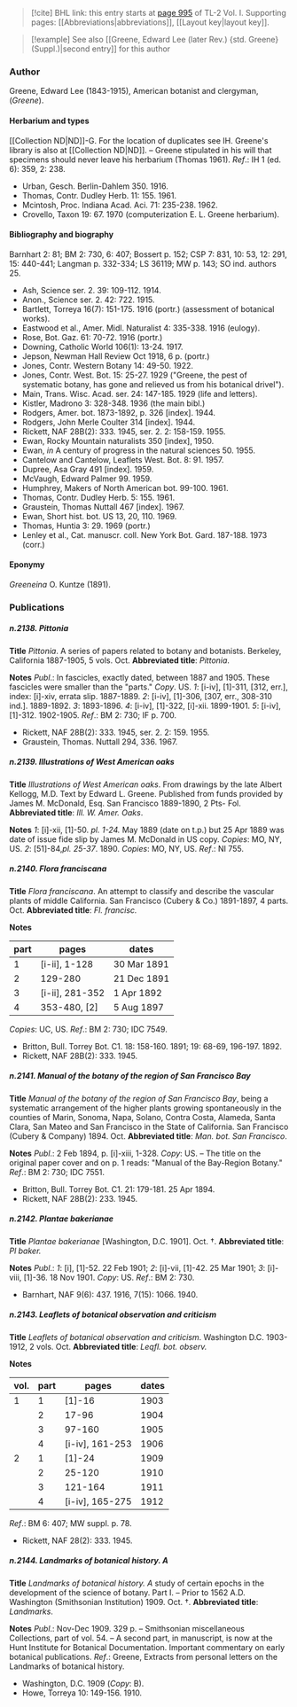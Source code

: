 > [!cite] BHL link: this entry starts at [page 995](https://www.biodiversitylibrary.org/item/103414#page/1043/mode/1up) of TL-2 Vol. I.
> Supporting pages: [[Abbreviations|abbreviations]], [[Layout key|layout key]].

> [!example] See also [[Greene, Edward Lee (later Rev.) {std. Greene} (Suppl.)|second entry]] for this author

### Author

Greene, Edward Lee (1843-1915), American botanist and clergyman, (*Greene*).

#### Herbarium and types

[[Collection ND|ND]]-G. For the location of duplicates see IH. Greene's library is also at [[Collection ND|ND]]. – Greene stipulated in his will that specimens should never leave his herbarium (Thomas 1961).
*Ref*.: IH 1 (ed. 6): 359, 2: 238.
- Urban, Gesch. Berlin-Dahlem 350. 1916.
- Thomas, Contr. Dudley Herb. 11: 155. 1961.
- Mcintosh, Proc. Indiana Acad. Aci. 71: 235-238. 1962.
- Crovello, Taxon 19: 67. 1970 (computerization E. L. Greene herbarium).

#### Bibliography and biography

Barnhart 2: 81; BM 2: 730, 6: 407; Bossert p. 152; CSP 7: 831, 10: 53, 12: 291, 15: 440-441; Langman p. 332-334; LS 36119; MW p. 143; SO ind. authors 25.
- Ash, Science ser. 2. 39: 109-112. 1914.
- Anon., Science ser. 2. 42: 722. 1915.
- Bartlett, Torreya 16(7): 151-175. 1916 (portr.) (assessment of botanical works).
- Eastwood et al., Amer. Midl. Naturalist 4: 335-338. 1916 (eulogy).
- Rose, Bot. Gaz. 61: 70-72. 1916 (portr.)
- Downing, Catholic World 106(1): 13-24. 1917.
- Jepson, Newman Hall Review Oct 1918, 6 p. (portr.)
- Jones, Contr. Western Botany 14: 49-50. 1922.
- Jones, Contr. West. Bot. 15: 25-27. 1929 ("Greene, the pest of systematic botany, has gone and relieved us from his botanical drivel").
- Main, Trans. Wisc. Acad. ser. 24: 147-185. 1929 (life and letters).
- Kistler, Madrono 3: 328-348. 1936 (the main bibl.)
- Rodgers, Amer. bot. 1873-1892, p. 326 \[index\]. 1944.
- Rodgers, John Merle Coulter 314 \[index\]. 1944.
- Rickett, NAF 28B(2): 333. 1945, ser. 2. 2: 158-159. 1955.
- Ewan, Rocky Mountain naturalists 350 \[index\], 1950.
- Ewan, *in* A century of progress in the natural sciences 50. 1955.
- Cantelow and Cantelow, Leaflets West. Bot. 8: 91. 1957.
- Dupree, Asa Gray 491 \[index\]. 1959.
- McVaugh, Edward Palmer 99. 1959.
- Humphrey, Makers of North American bot. 99-100. 1961.
- Thomas, Contr. Dudley Herb. 5: 155. 1961.
- Graustein, Thomas Nuttall 467 \[index\]. 1967.
- Ewan, Short hist. bot. US 13, 20, 110. 1969.
- Thomas, Huntia 3: 29. 1969 (portr.)
- Lenley et al., Cat. manuscr. coll. New York Bot. Gard. 187-188. 1973 (corr.)

#### Eponymy

*Greeneina* O. Kuntze (1891).

### Publications

##### n.2138. Pittonia

**Title**
*Pittonia*. A series of papers related to botany and botanists. Berkeley, California 1887-1905, 5 vols. Oct.
**Abbreviated title**: *Pittonia*.

**Notes**
*Publ*.: In fascicles, exactly dated, between 1887 and 1905. These fascicles were smaller than the "parts." *Copy*. US.
*1*: \[i-iv\], \[1\]-311, \[312, err.\], index: \[i\]-xiv, errata slip. 1887-1889.
*2*: \[i-iv\], \[1\]-306, \[307, err., 308-310 ind.\]. 1889-1892.
*3*: 1893-1896.
*4*: \[i-iv\], \[1\]-322, \[i\]-xii. 1899-1901.
*5*: \[i-iv\], \[1\]-312. 1902-1905.
*Ref*.: BM 2: 730; IF p. 700.
- Rickett, NAF 28B(2): 333. 1945, ser. 2. 2: 159. 1955.
- Graustein, Thomas. Nuttall 294, 336. 1967.

##### n.2139. Illustrations of West American oaks

**Title**
*Illustrations of West American oaks*. From drawings by the late Albert Kellogg, M.D. Text by Edward L. Greene. Published from funds provided by James M. McDonald, Esq. San Francisco 1889-1890, 2 Pts- Fol.
**Abbreviated title**: *Ill. W. Amer. Oaks*.

**Notes**
*1*: \[i\]-xii, \[1\]-50. *pl. 1-24.* May 1889 (date on t.p.) but 25 Apr 1889 was date of issue fide slip by James M. McDonald in US copy. *Copies*: MO, NY, US.
*2*: \[51\]-84,*pl. 25-37*. 1890. *Copies*: MO, NY, US.
*Ref*.: NI 755.

##### n.2140. Flora franciscana

**Title**
*Flora franciscana*. An attempt to classify and describe the vascular plants of middle California. San Francisco (Cubery & Co.) 1891-1897, 4 parts. Oct.
**Abbreviated title**: *Fl. francisc.*

**Notes**

|part	|pages	|dates	|
|---	|---	|---	|
|1	|\[i-ii\], 1-128	|30 Mar 1891	|
|2	|129-280	|21 Dec 1891	|
|3	|\[i-ii\], 281-352	|1 Apr 1892|
|4	|353-480, \[2\]	|5 Aug 1897|

*Copies*: UC, US.
*Ref*.: BM 2: 730; IDC 7549.
- Britton, Bull. Torrey Bot. C1. 18: 158-160. 1891; 19: 68-69, 196-197. 1892.
- Rickett, NAF 28B(2): 333. 1945.

##### n.2141. Manual of the botany of the region of San Francisco Bay

**Title**
*Manual of the botany of the region of San Francisco Bay*, being a systematic arrangement of the higher plants growing spontaneously in the counties of Marin, Sonoma, Napa, Solano, Contra Costa, Alameda, Santa Clara, San Mateo and San Francisco in the State of California. San Francisco (Cubery & Company) 1894. Oct.
**Abbreviated title**: *Man. bot. San Francisco*.

**Notes**
*Publ*.: 2 Feb 1894, p. \[i\]-xiii, 1-328. *Copy*: US. – The title on the original paper cover and on p. 1 reads: "Manual of the Bay-Region Botany."
*Ref*.: BM 2: 730; IDC 7551.
- Britton, Bull. Torrey Bot. C1. 21: 179-181. 25 Apr 1894.
- Rickett, NAF 28B(2): 233. 1945.

##### n.2142. Plantae bakerianae

**Title**
*Plantae bakerianae* \[Washington, D.C. 1901\]. Oct. †.
**Abbreviated title**: *Pl baker.*

**Notes**
*Publ*.: *1*: \[i\], \[1\]-52. 22 Feb 1901; *2*: \[i\]-vii, \[1\]-42. 25 Mar 1901; *3*: \[i\]-viii, \[1\]-36. 18 Nov 1901. *Copy*: US.
*Ref*.: BM 2: 730.
- Barnhart, NAF 9(6): 437. 1916, 7(15): 1066. 1940.

##### n.2143. Leaflets of botanical observation and criticism

**Title**
*Leaflets of botanical observation and criticism*. Washington D.C. 1903-1912, 2 vols. Oct.
**Abbreviated title**: *Leqfl. bot. observ.*

**Notes**

|vol.	|part	|pages	|dates	|
|---	|---	|---	|---	|
|1	|1	|\[1\]-16	|1903	|
|	|2	|17-96	|1904	|
|	|3	|97-160	|1905	|
|	|4	|\[i-iv\], 161-253	|1906	|
|2	|1	|\[1\]-24	|1909|
|	|2	|25-120	|1910|
|	|3	|121-164	|1911|
|	|4	|\[i-iv\], 165-275	|1912|

*Ref*.: BM 6: 407; MW suppl. p. 78.
- Rickett, NAF 28(2): 333. 1945.

##### n.2144. Landmarks of botanical history. A

**Title**
*Landmarks of botanical history. A* study of certain epochs in the development of the science of botany. Part I. – Prior to 1562 A.D. Washington (Smithsonian Institution) 1909. Oct. †.
**Abbreviated title**: *Landmarks*.

**Notes**
*Publ*.: Nov-Dec 1909. 329 p. – Smithsonian miscellaneous Collections, part of vol. 54. – A second part, in manuscript, is now at the Hunt Institute for Botanical Documentation. Important commentary on early botanical publications.
*Ref*.: Greene, Extracts from personal letters on the Landmarks of botanical history.
- Washington, D.C. 1909 (*Copy*: B).
- Howe, Torreya 10: 149-156. 1910.

